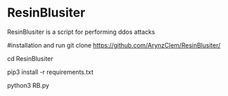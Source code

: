 # ResinBlusiter
ResinBlusiter is a script for performing ddos attacks

#installation and run 
git clone https://github.com/ArynzClem/ResinBlusiter/

cd ResinBlusiter

pip3 install -r requirements.txt

python3 RB.py
